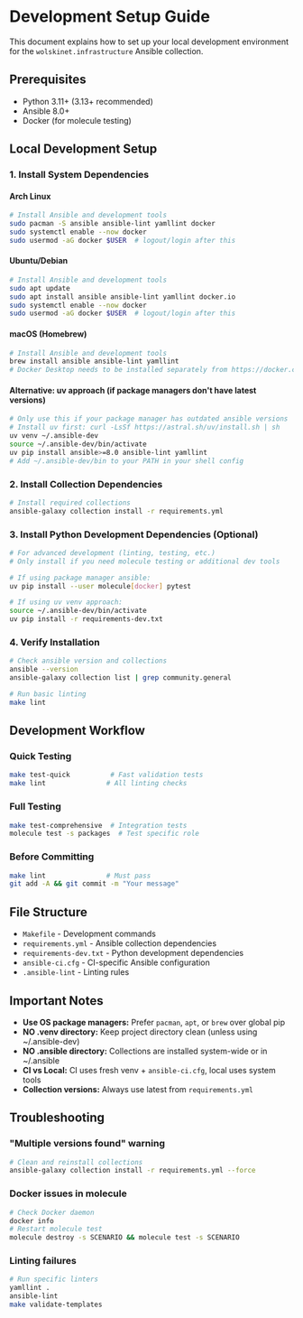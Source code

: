 # Development Setup Guide

This document explains how to set up your local development environment for the `wolskinet.infrastructure` Ansible collection.

## Prerequisites

- Python 3.11+ (3.13+ recommended)
- Ansible 8.0+
- Docker (for molecule testing)

## Local Development Setup

### 1. Install System Dependencies

#### Arch Linux

```bash
# Install Ansible and development tools
sudo pacman -S ansible ansible-lint yamllint docker
sudo systemctl enable --now docker
sudo usermod -aG docker $USER  # logout/login after this
```

#### Ubuntu/Debian

```bash
# Install Ansible and development tools
sudo apt update
sudo apt install ansible ansible-lint yamllint docker.io
sudo systemctl enable --now docker
sudo usermod -aG docker $USER  # logout/login after this
```

#### macOS (Homebrew)

```bash
# Install Ansible and development tools
brew install ansible ansible-lint yamllint
# Docker Desktop needs to be installed separately from https://docker.com
```

#### Alternative: uv approach (if package managers don't have latest versions)

```bash
# Only use this if your package manager has outdated ansible versions
# Install uv first: curl -LsSf https://astral.sh/uv/install.sh | sh
uv venv ~/.ansible-dev
source ~/.ansible-dev/bin/activate
uv pip install ansible>=8.0 ansible-lint yamllint
# Add ~/.ansible-dev/bin to your PATH in your shell config
```

### 2. Install Collection Dependencies

```bash
# Install required collections
ansible-galaxy collection install -r requirements.yml
```

### 3. Install Python Development Dependencies (Optional)

```bash
# For advanced development (linting, testing, etc.)
# Only install if you need molecule testing or additional dev tools

# If using package manager ansible:
uv pip install --user molecule[docker] pytest

# If using uv venv approach:
source ~/.ansible-dev/bin/activate
uv pip install -r requirements-dev.txt
```

### 4. Verify Installation

```bash
# Check ansible version and collections
ansible --version
ansible-galaxy collection list | grep community.general

# Run basic linting
make lint
```

## Development Workflow

### Quick Testing

```bash
make test-quick          # Fast validation tests
make lint               # All linting checks
```

### Full Testing

```bash
make test-comprehensive  # Integration tests
molecule test -s packages  # Test specific role
```

### Before Committing

```bash
make lint               # Must pass
git add -A && git commit -m "Your message"
```

## File Structure

- `Makefile` - Development commands
- `requirements.yml` - Ansible collection dependencies
- `requirements-dev.txt` - Python development dependencies
- `ansible-ci.cfg` - CI-specific Ansible configuration
- `.ansible-lint` - Linting rules

## Important Notes

- **Use OS package managers:** Prefer `pacman`, `apt`, or `brew` over global pip
- **NO .venv directory:** Keep project directory clean (unless using ~/.ansible-dev)
- **NO .ansible directory:** Collections are installed system-wide or in ~/.ansible
- **CI vs Local:** CI uses fresh venv + `ansible-ci.cfg`, local uses system tools
- **Collection versions:** Always use latest from `requirements.yml`

## Troubleshooting

### "Multiple versions found" warning

```bash
# Clean and reinstall collections
ansible-galaxy collection install -r requirements.yml --force
```

### Docker issues in molecule

```bash
# Check Docker daemon
docker info
# Restart molecule test
molecule destroy -s SCENARIO && molecule test -s SCENARIO
```

### Linting failures

```bash
# Run specific linters
yamllint .
ansible-lint
make validate-templates
```
